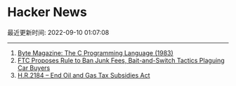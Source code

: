 # Hacker News

最近更新时间: 2022-09-10 01:07:08

--- 
1. [Byte Magazine: The C Programming Language (1983)](https://archive.org/details/byte-magazine-1983-08) 
2. [FTC Proposes Rule to Ban Junk Fees, Bait-and-Switch Tactics Plaguing Car Buyers](https://www.ftc.gov/news-events/news/press-releases/2022/06/ftc-proposes-rule-ban-junk-fees-bait-switch-tactics-plaguing-car-buyers) 
3. [H.R.2184 – End Oil and Gas Tax Subsidies Act](https://www.congress.gov/bill/117th-congress/house-bill/2184) 
